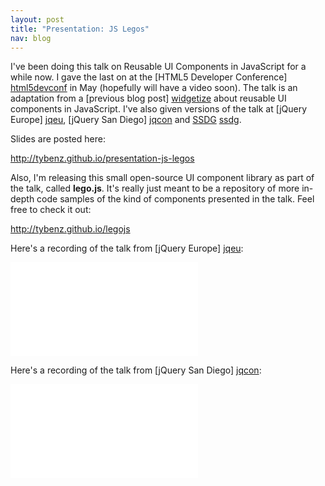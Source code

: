 ```yaml
---
layout: post
title: "Presentation: JS Legos"
nav: blog
---
```


I've been doing this talk on Reusable UI Components in JavaScript for a while
now. I gave the last on at the [HTML5 Developer Conference] [html5devconf] in
May (hopefully will have a video soon). The talk is an adaptation from a
[previous blog post] [widgetize] about reusable UI components in JavaScript.
I've also given versions of the talk at [jQuery Europe] [jqeu], [jQuery San
Diego] [jqcon] and [SSDG] [ssdg].

Slides are posted here:

<http://tybenz.github.io/presentation-js-legos>

Also, I'm releasing this small open-source UI component library as part of the talk, called **lego.js**.
It's really just meant to be a repository of more in-depth code samples of the kind of components
presented in the talk. Feel free to check it out:

<http://tybenz.github.io/legojs>

Here's a recording of the talk from [jQuery Europe] [jqeu]:
<div class="video-container skinny">
  <iframe src="//www.youtube.com/embed/S0xH8RxFaBg?start=233" frameborder="0" allowfullscreen></iframe>
</div>

Here's a recording of the talk from [jQuery San Diego] [jqcon]:
<div class="video-container">
  <iframe src="//www.youtube.com/embed/78a3cjw8bT8" frameborder="0" allowfullscreen></iframe>
</div>

[jqcon]: http://events.jquery.org/2014/san-diego
[jqeu]: http://www.gentics.com/jquery-eu-2014/page/2014/eu.html
[ssdg]: http://www.meetup.com/The-Sonora-Software-Developers-Group/
[widgetize]: http://tybenz.github.io/post/widgetize-all-the-things
[html5devconf]: http://html5devconf.com

